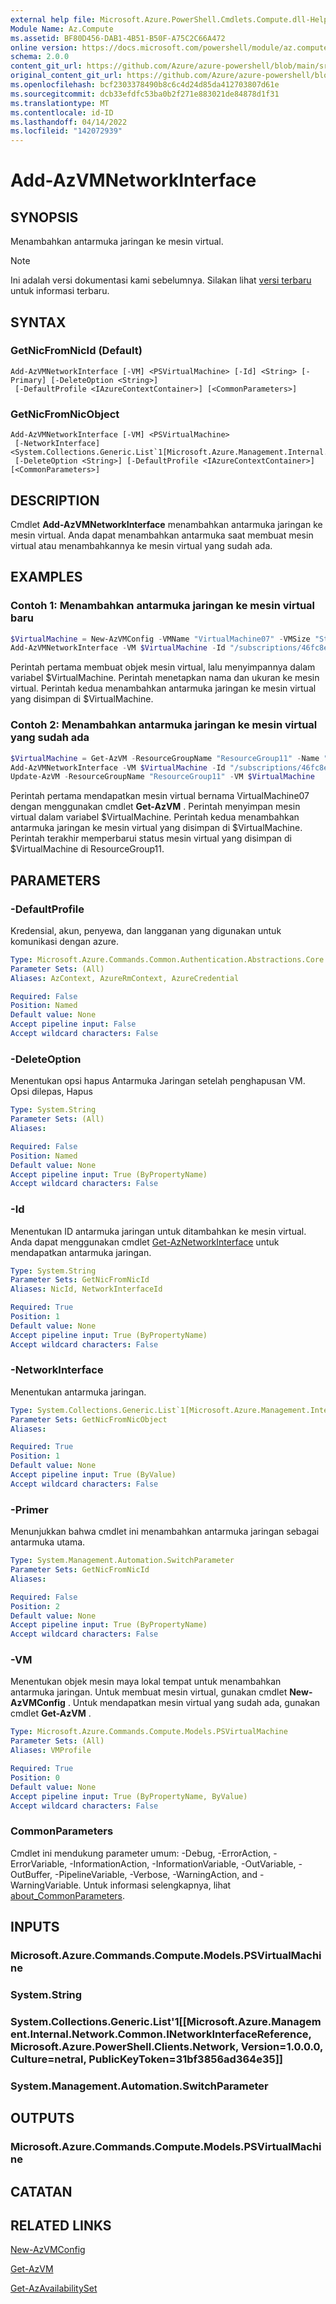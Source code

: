 ```yaml
---
external help file: Microsoft.Azure.PowerShell.Cmdlets.Compute.dll-Help.xml
Module Name: Az.Compute
ms.assetid: BF80D456-DAB1-4B51-B50F-A75C2C66A472
online version: https://docs.microsoft.com/powershell/module/az.compute/add-azvmnetworkinterface
schema: 2.0.0
content_git_url: https://github.com/Azure/azure-powershell/blob/main/src/Compute/Compute/help/Add-AzVMNetworkInterface.md
original_content_git_url: https://github.com/Azure/azure-powershell/blob/main/src/Compute/Compute/help/Add-AzVMNetworkInterface.md
ms.openlocfilehash: bcf2303378490b8c6c4d24d85da412703807d61e
ms.sourcegitcommit: dcb33efdfc53ba0b2f271e883021de84878d1f31
ms.translationtype: MT
ms.contentlocale: id-ID
ms.lasthandoff: 04/14/2022
ms.locfileid: "142072939"
---
```

# Add-AzVMNetworkInterface

## SYNOPSIS
Menambahkan antarmuka jaringan ke mesin virtual.

> [!NOTE]
>Ini adalah versi dokumentasi kami sebelumnya. Silakan lihat [versi terbaru](/powershell/module/az.compute/add-azvmnetworkinterface) untuk informasi terbaru.

## SYNTAX

### GetNicFromNicId (Default)
```
Add-AzVMNetworkInterface [-VM] <PSVirtualMachine> [-Id] <String> [-Primary] [-DeleteOption <String>]
 [-DefaultProfile <IAzureContextContainer>] [<CommonParameters>]
```

### GetNicFromNicObject
```
Add-AzVMNetworkInterface [-VM] <PSVirtualMachine>
 [-NetworkInterface] <System.Collections.Generic.List`1[Microsoft.Azure.Management.Internal.Network.Common.INetworkInterfaceReference]>
 [-DeleteOption <String>] [-DefaultProfile <IAzureContextContainer>] [<CommonParameters>]
```

## DESCRIPTION
Cmdlet **Add-AzVMNetworkInterface** menambahkan antarmuka jaringan ke mesin virtual.
Anda dapat menambahkan antarmuka saat membuat mesin virtual atau menambahkannya ke mesin virtual yang sudah ada.

## EXAMPLES

### Contoh 1: Menambahkan antarmuka jaringan ke mesin virtual baru
```powershell
$VirtualMachine = New-AzVMConfig -VMName "VirtualMachine07" -VMSize "Standard_A1"
Add-AzVMNetworkInterface -VM $VirtualMachine -Id "/subscriptions/46fc8ea4-2de6-4179-8ab1-365da4121af4/resourceGroups/contoso/providers/Microsoft.Network/networkInterfaces/sshNIC"
```

Perintah pertama membuat objek mesin virtual, lalu menyimpannya dalam variabel $VirtualMachine.
Perintah menetapkan nama dan ukuran ke mesin virtual.
Perintah kedua menambahkan antarmuka jaringan ke mesin virtual yang disimpan di $VirtualMachine.

### Contoh 2: Menambahkan antarmuka jaringan ke mesin virtual yang sudah ada
```powershell
$VirtualMachine = Get-AzVM -ResourceGroupName "ResourceGroup11" -Name "VirtualMachine07"
Add-AzVMNetworkInterface -VM $VirtualMachine -Id "/subscriptions/46fc8ea4-2de6-4179-8ab1-365da4121af4/resourceGroups/contoso/providers/Microsoft.Network/networkInterfaces/sshNIC"
Update-AzVM -ResourceGroupName "ResourceGroup11" -VM $VirtualMachine
```

Perintah pertama mendapatkan mesin virtual bernama VirtualMachine07 dengan menggunakan cmdlet **Get-AzVM** .
Perintah menyimpan mesin virtual dalam variabel $VirtualMachine.
Perintah kedua menambahkan antarmuka jaringan ke mesin virtual yang disimpan di $VirtualMachine.
Perintah terakhir memperbarui status mesin virtual yang disimpan di $VirtualMachine di ResourceGroup11.

## PARAMETERS

### -DefaultProfile
Kredensial, akun, penyewa, dan langganan yang digunakan untuk komunikasi dengan azure.

```yaml
Type: Microsoft.Azure.Commands.Common.Authentication.Abstractions.Core.IAzureContextContainer
Parameter Sets: (All)
Aliases: AzContext, AzureRmContext, AzureCredential

Required: False
Position: Named
Default value: None
Accept pipeline input: False
Accept wildcard characters: False
```

### -DeleteOption
Menentukan opsi hapus Antarmuka Jaringan setelah penghapusan VM. Opsi dilepas, Hapus

```yaml
Type: System.String
Parameter Sets: (All)
Aliases:

Required: False
Position: Named
Default value: None
Accept pipeline input: True (ByPropertyName)
Accept wildcard characters: False
```

### -Id
Menentukan ID antarmuka jaringan untuk ditambahkan ke mesin virtual.
Anda dapat menggunakan cmdlet [Get-AzNetworkInterface](/powershell/module/az.network/get-aznetworkinterface) untuk mendapatkan antarmuka jaringan.

```yaml
Type: System.String
Parameter Sets: GetNicFromNicId
Aliases: NicId, NetworkInterfaceId

Required: True
Position: 1
Default value: None
Accept pipeline input: True (ByPropertyName)
Accept wildcard characters: False
```

### -NetworkInterface
Menentukan antarmuka jaringan.

```yaml
Type: System.Collections.Generic.List`1[Microsoft.Azure.Management.Internal.Network.Common.INetworkInterfaceReference]
Parameter Sets: GetNicFromNicObject
Aliases:

Required: True
Position: 1
Default value: None
Accept pipeline input: True (ByValue)
Accept wildcard characters: False
```

### -Primer
Menunjukkan bahwa cmdlet ini menambahkan antarmuka jaringan sebagai antarmuka utama.

```yaml
Type: System.Management.Automation.SwitchParameter
Parameter Sets: GetNicFromNicId
Aliases:

Required: False
Position: 2
Default value: None
Accept pipeline input: True (ByPropertyName)
Accept wildcard characters: False
```

### -VM
Menentukan objek mesin maya lokal tempat untuk menambahkan antarmuka jaringan.
Untuk membuat mesin virtual, gunakan cmdlet **New-AzVMConfig** .
Untuk mendapatkan mesin virtual yang sudah ada, gunakan cmdlet **Get-AzVM** .

```yaml
Type: Microsoft.Azure.Commands.Compute.Models.PSVirtualMachine
Parameter Sets: (All)
Aliases: VMProfile

Required: True
Position: 0
Default value: None
Accept pipeline input: True (ByPropertyName, ByValue)
Accept wildcard characters: False
```

### CommonParameters
Cmdlet ini mendukung parameter umum: -Debug, -ErrorAction, -ErrorVariable, -InformationAction, -InformationVariable, -OutVariable, -OutBuffer, -PipelineVariable, -Verbose, -WarningAction, and -WarningVariable. Untuk informasi selengkapnya, lihat [about_CommonParameters](http://go.microsoft.com/fwlink/?LinkID=113216).

## INPUTS

### Microsoft.Azure.Commands.Compute.Models.PSVirtualMachine

### System.String

### System.Collections.Generic.List'1[[Microsoft.Azure.Management.Internal.Network.Common.INetworkInterfaceReference, Microsoft.Azure.PowerShell.Clients.Network, Version=1.0.0.0, Culture=netral, PublicKeyToken=31bf3856ad364e35]]

### System.Management.Automation.SwitchParameter

## OUTPUTS

### Microsoft.Azure.Commands.Compute.Models.PSVirtualMachine

## CATATAN

## RELATED LINKS

[New-AzVMConfig](./New-AzVMConfig.md)

[Get-AzVM](./Get-AzVM.md)

[Get-AzAvailabilitySet](./Get-AzAvailabilitySet.md)
